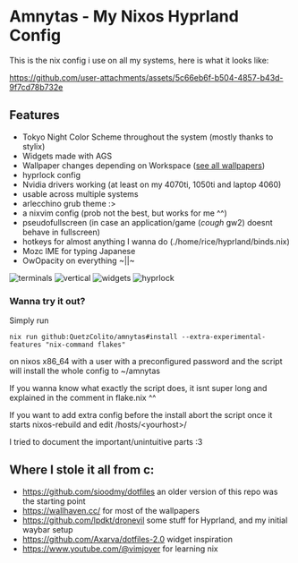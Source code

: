 # Amnytas - My Nixos Hyprland Config

This is the nix config i use on all my systems, here is what it looks like:

https://github.com/user-attachments/assets/5c66eb6f-b504-4857-b43d-9f7cd78b732e

## Features

- Tokyo Night Color Scheme throughout the system (mostly thanks to stylix)
- Widgets made with AGS
- Wallpaper changes depending on Workspace ([see all wallpapers](https://github.com/QuetzColito/amnytas/blob/main/wallpaper/README.md))
- hyprlock config
- Nvidia drivers working (at least on my 4070ti, 1050ti and laptop 4060)
- usable across multiple systems
- arlecchino grub theme :>
- a nixvim config (prob not the best, but works for me ^^)
- pseudofullscreen (in case an application/game (*cough* gw2) doesnt behave in fullscreen)
- hotkeys for almost anything I wanna do (./home/rice/hyprland/binds.nix)
- Mozc IME for typing Japanese
- OwOpacity on everything \~||\~

![terminals](https://github.com/user-attachments/assets/8b9d94f7-7e7e-4f88-ada8-b2c8fc611fbf)
![vertical](https://github.com/user-attachments/assets/2b57bbb9-255b-442c-b996-e7422113d8c2)
![widgets](https://github.com/user-attachments/assets/9e0dfd5d-2eac-4289-b706-95ee646afab9)
![hyprlock](https://github.com/user-attachments/assets/c9a1f143-9709-49ff-934a-4d05e1c5642a)

### Wanna try it out?

Simply run

```
nix run github:QuetzColito/amnytas#install --extra-experimental-features "nix-command flakes"
```

on nixos x86_64 with a user with a preconfigured password and the script will install the whole config to ~/amnytas

If you wanna know what exactly the script does, it isnt super long and explained in the comment in flake.nix ^^

If you want to add extra config before the install abort the script once it starts nixos-rebuild and edit /hosts/\<yourhost\>/

I tried to document the important/unintuitive parts :3



## Where I stole it all from c:

- https://github.com/sioodmy/dotfiles an older version of this repo was the starting point
- https://wallhaven.cc/ for most of the wallpapers
- https://github.com/lpdkt/dronevil some stuff for Hyprland, and my initial waybar setup
- https://github.com/Axarva/dotfiles-2.0 widget inspiration
- https://www.youtube.com/@vimjoyer for learning nix
